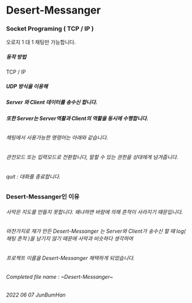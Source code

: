 # Desert-Messanger
### Socket Programing ( TCP / IP )
오로지 1 대 1 채팅만 가능합니다.


##### 동작 방법
TCP / IP 
##### UDP 방식을 이용해 
##### Server 와 Client 데이터를 송수신 합니다.
##### 또한 Server는 Server역활과 Client의 역활을 동시에 수행합니다.
###### 
###### 채팅에서 사용가능한 명령어는 아래와 같습니다.
###### 관전모드 또는 입력모드로 전환합니다, 말할 수 있는 권한을 상대에게 넘겨줍니다.
###### quit : 대화를 종료합니다.
######
### Desert-Messanger인 이유
###### 사막은 지도를 만들지 못합니다.  왜냐하면 바람에 의해 흔적이 사라지기 떄문입니다.
###### 마찬가지로 재가 만든 Desert-Messanger 는 Server와 Client가 송수신 할 떄  log( 채팅 흔적 )을 남기지 않기 때문에 사막과 비슷하다 생각하여
###### 프로젝트 이름을 Desert-Messanger 채택하게 되었습니다.   

###### Completed file name : ~Desert-Messanger~
###### 2022 06 07 JunBumHan
